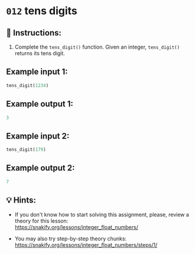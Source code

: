 # `012` tens digits

## 📝 Instructions:

1. Complete the `tens_digit()` function. Given an integer, `tens_digit()` returns its tens digit.

## Example input 1:

```py
tens_digit(1234)
```

## Example output 1:

```py
3
```

## Example input 2:

```py
tens_digit(179)
```

## Example output 2:

```py
7
```

## 💡 Hints:

+ If you don't know how to start solving this assignment, please, review a theory for this lesson: https://snakify.org/lessons/integer_float_numbers/

+ You may also try step-by-step theory chunks: https://snakify.org/lessons/integer_float_numbers/steps/1/
